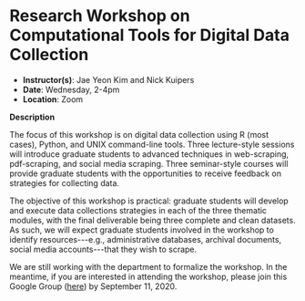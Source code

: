 # Research Workshop on Computational Tools for Digital Data Collection

* **Instructor(s)**: Jae Yeon Kim and Nick Kuipers
* **Date**: Wednesday, 2-4pm
* **Location**: Zoom

**Description**

The focus of this workshop is on digital data collection using R (most cases), Python, and UNIX command-line tools. Three lecture-style sessions will introduce graduate students to advanced techniques in web-scraping, pdf-scraping, and social media scraping. Three seminar-style courses will provide graduate students with the opportunities to receive feedback on strategies for collecting data. 

The objective of this workshop is practical: graduate students will develop and execute data collections strategies in each of the three thematic modules, with the final deliverable being three complete and clean datasets. As such, we will expect graduate students involved in the workshop to identify resources---e.g., administrative databases, archival documents, social media accounts---that they wish to scrape.

We are still working with the department to formalize the workshop. In the meantime, if you are interested in attending the workshop, please join this Google Group ([here](https://groups.google.com/g/digital_data_collection_workshop)) by September 11, 2020. 

